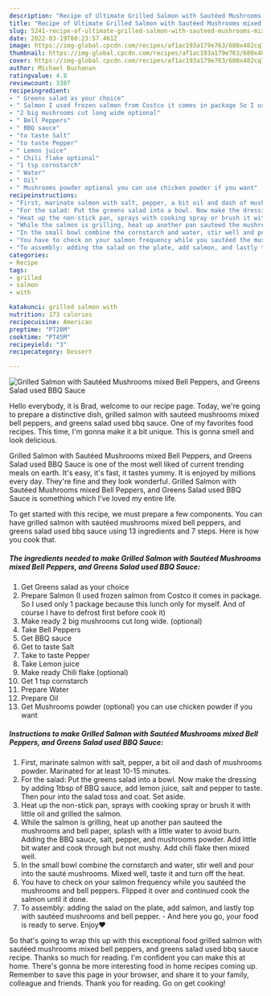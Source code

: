 ```yaml
---
description: "Recipe of Ultimate Grilled Salmon with Sautéed Mushrooms mixed Bell Peppers, and Greens Salad used BBQ Sauce"
title: "Recipe of Ultimate Grilled Salmon with Sautéed Mushrooms mixed Bell Peppers, and Greens Salad used BBQ Sauce"
slug: 5241-recipe-of-ultimate-grilled-salmon-with-sauteed-mushrooms-mixed-bell-peppers-and-greens-salad-used-bbq-sauce
date: 2022-03-19T00:23:57.461Z
image: https://img-global.cpcdn.com/recipes/af1ac193a179e763/680x482cq70/grilled-salmon-with-sauteed-mushrooms-mixed-bell-peppers-and-greens-salad-used-bbq-sauce-recipe-main-photo.jpg
thumbnail: https://img-global.cpcdn.com/recipes/af1ac193a179e763/680x482cq70/grilled-salmon-with-sauteed-mushrooms-mixed-bell-peppers-and-greens-salad-used-bbq-sauce-recipe-main-photo.jpg
cover: https://img-global.cpcdn.com/recipes/af1ac193a179e763/680x482cq70/grilled-salmon-with-sauteed-mushrooms-mixed-bell-peppers-and-greens-salad-used-bbq-sauce-recipe-main-photo.jpg
author: Michael Buchanan
ratingvalue: 4.8
reviewcount: 3387
recipeingredient:
- " Greens salad as your choice"
- " Salmon I used frozen salmon from Costco it comes in package So I used only 1 package because this lunch only for myself And of course I have to defrost first before cook it"
- "2 big mushrooms cut long wide optional"
- " Bell Peppers"
- " BBQ sauce"
- "to taste Salt"
- "to taste Pepper"
- " Lemon juice"
- " Chili flake optional"
- "1 tsp cornstarch"
- " Water"
- " Oil"
- " Mushrooms powder optional you can use chicken powder if you want"
recipeinstructions:
- "First, marinate salmon with salt, pepper, a bit oil and dash of mushrooms powder. Marinated for at least 10-15 minutes."
- "For the salad: Put the greens salad into a bowl. Now make the dressing by adding 1tbsp of BBQ sauce, add lemon juice, salt and pepper to taste. Then pour into the salad toss and coat. Set aside."
- "Heat up the non-stick pan, sprays with cooking spray or brush it with little oil and grilled the salmon."
- "While the salmon is grilling, heat up another pan sauteed the mushrooms and bell paper, splash with a little water to avoid burn. Adding the BBQ sauce, salt, pepper, and mushrooms powder. Add little bit water and cook through but not mushy. Add chili flake then mixed well."
- "In the small bowl combine the cornstarch and water, stir well and pour into the sauté mushrooms. Mixed well, taste it and turn off the heat."
- "You have to check on your salmon frequency while you sautéed the mushrooms and bell peppers. Flipped it over and continued cook the salmon until it done."
- "To assembly: adding the salad on the plate, add salmon, and lastly top with sautéed mushrooms and bell pepper.  And here you go, your food is ready to serve. Enjoy❤️"
categories:
- Recipe
tags:
- grilled
- salmon
- with

katakunci: grilled salmon with 
nutrition: 173 calories
recipecuisine: American
preptime: "PT28M"
cooktime: "PT45M"
recipeyield: "3"
recipecategory: Dessert

---
```



![Grilled Salmon with Sautéed Mushrooms mixed Bell Peppers, and Greens Salad used BBQ Sauce](https://img-global.cpcdn.com/recipes/af1ac193a179e763/680x482cq70/grilled-salmon-with-sauteed-mushrooms-mixed-bell-peppers-and-greens-salad-used-bbq-sauce-recipe-main-photo.jpg)

Hello everybody, it is Brad, welcome to our recipe page. Today, we're going to prepare a distinctive dish, grilled salmon with sautéed mushrooms mixed bell peppers, and greens salad used bbq sauce. One of my favorites food recipes. This time, I'm gonna make it a bit unique. This is gonna smell and look delicious.



Grilled Salmon with Sautéed Mushrooms mixed Bell Peppers, and Greens Salad used BBQ Sauce is one of the most well liked of current trending meals on earth. It's easy, it's fast, it tastes yummy. It is enjoyed by millions every day. They're fine and they look wonderful. Grilled Salmon with Sautéed Mushrooms mixed Bell Peppers, and Greens Salad used BBQ Sauce is something which I've loved my entire life.


To get started with this recipe, we must prepare a few components. You can have grilled salmon with sautéed mushrooms mixed bell peppers, and greens salad used bbq sauce using 13 ingredients and 7 steps. Here is how you cook that.

<!--inarticleads1-->

##### The ingredients needed to make Grilled Salmon with Sautéed Mushrooms mixed Bell Peppers, and Greens Salad used BBQ Sauce:

1. Get  Greens salad as your choice
1. Prepare  Salmon (I used frozen salmon from Costco it comes in package. So I used only 1 package because this lunch only for myself. And of course I have to defrost first before cook it)
1. Make ready 2 big mushrooms cut long wide. (optional)
1. Take  Bell Peppers
1. Get  BBQ sauce
1. Get to taste Salt
1. Take to taste Pepper
1. Take  Lemon juice
1. Make ready  Chili flake (optional)
1. Get 1 tsp cornstarch
1. Prepare  Water
1. Prepare  Oil
1. Get  Mushrooms powder (optional) you can use chicken powder if you want




<!--inarticleads2-->

##### Instructions to make Grilled Salmon with Sautéed Mushrooms mixed Bell Peppers, and Greens Salad used BBQ Sauce:

1. First, marinate salmon with salt, pepper, a bit oil and dash of mushrooms powder. Marinated for at least 10-15 minutes.
1. For the salad: Put the greens salad into a bowl. Now make the dressing by adding 1tbsp of BBQ sauce, add lemon juice, salt and pepper to taste. Then pour into the salad toss and coat. Set aside.
1. Heat up the non-stick pan, sprays with cooking spray or brush it with little oil and grilled the salmon.
1. While the salmon is grilling, heat up another pan sauteed the mushrooms and bell paper, splash with a little water to avoid burn. Adding the BBQ sauce, salt, pepper, and mushrooms powder. Add little bit water and cook through but not mushy. Add chili flake then mixed well.
1. In the small bowl combine the cornstarch and water, stir well and pour into the sauté mushrooms. Mixed well, taste it and turn off the heat.
1. You have to check on your salmon frequency while you sautéed the mushrooms and bell peppers. Flipped it over and continued cook the salmon until it done.
1. To assembly: adding the salad on the plate, add salmon, and lastly top with sautéed mushrooms and bell pepper.  - And here you go, your food is ready to serve. Enjoy❤️




So that's going to wrap this up with this exceptional food grilled salmon with sautéed mushrooms mixed bell peppers, and greens salad used bbq sauce recipe. Thanks so much for reading. I'm confident you can make this at home. There's gonna be more interesting food in home recipes coming up. Remember to save this page in your browser, and share it to your family, colleague and friends. Thank you for reading. Go on get cooking!
